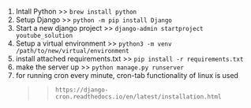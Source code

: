 1) Intall Python               >> ```brew install python```
2) Setup Django                >> ```python -m pip install Django```
3) Start a new django project  >> ```django-admin startproject youtube_solution```
4) Setup a virtual environment >> ```python3 -m venv /path/to/new/virtual/environment```
5) install attached requirements.txt >> ```pip install -r requirements.txt```
6) make the server up          >> ```python manage.py runserver```
7) for running cron every minute, cron-tab functionality of linux is used 
    >> ```https://django-cron.readthedocs.io/en/latest/installation.html```


